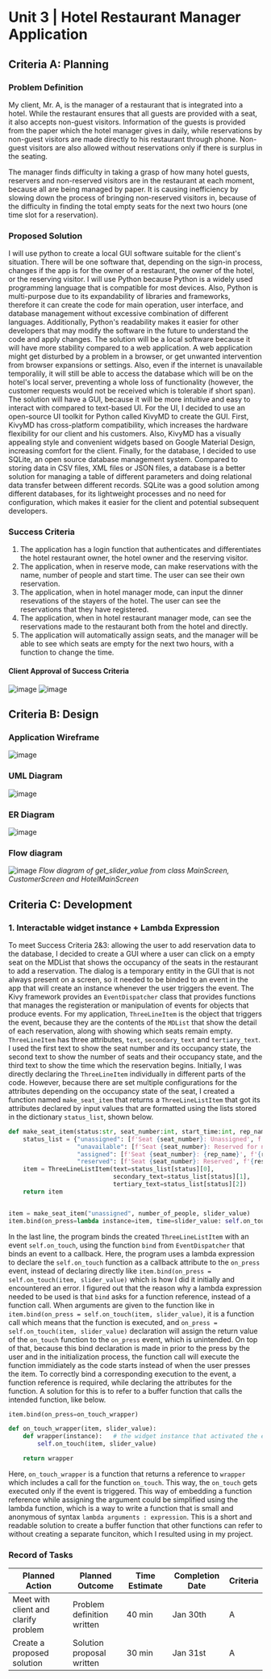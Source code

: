 # Unit 3 | Hotel Restaurant Manager Application

## Criteria A: Planning
### Problem Definition
My client, Mr. A, is the manager of a restaurant that is integrated into a hotel. While the restaurant ensures that all guests are provided with a seat, it also accepts non-guest visitors. Information of the guests is provided from the paper which the hotel manager gives in daily, while reservations by non-guest visitors are made directly to his restaurant through phone. Non-guest visitors are also allowed without reservations only if there is surplus in the seating.

The manager finds difficulty in taking a grasp of how many hotel guests, reservers and non-reserved visitors are in the restaurant at each moment, because all are being managed by paper. It is causing inefficiency by slowing down the process of bringing non-reserved visitors in, because of the difficulty in finding the total empty seats for the next two hours (one time slot for a reservation).

### Proposed Solution
I will use python to create a local GUI software suitable for the client's situation. There will be one software that, depending on the sign-in process, changes if the app is for the owner of a restaurant, the owner of the hotel, or the reserving visitor. I will use Python because Python is a widely used programming language that is compatible for most devices. Also, Python is multi-purpose due to its expandability of libraries and frameworks, therefore it can create the code for main operation, user interface, and database management without excessive combination of different languages. Additionally, Python's readability makes it easier for other developers that may modify the software in the future to understand the code and apply changes. The solution will be a local software because it will have more stability compared to a web application. A web application might get disturbed by a problem in a browser, or get unwanted intervention from browser expansions or settings. Also, even if the internet is unavailable temporalily, it will still be able to access the database which will be on the hotel's local server, preventing a whole loss of functionality (however, the customer requests would not be received which is tolerable if short span). The solution will have a GUI, because it will be more intuitive and easy to interact with compared to text-based UI. For the UI, I decided to use an open-source UI toolkit for Python called KivyMD to create the GUI. First, KivyMD has cross-platform compatibility, which increases the hardware flexibility for our client and his customers. Also, KivyMD has a visually appealing style and convenient widgets based on Google Material Design, increasing comfort for the client. Finally, for the database, I decided to use SQLite, an open source database management system. Compared to storing data in CSV files, XML files or JSON files, a database is a better solution for managing a table of different parameters and doing relational data transfer between different records. SQLite was a good solution among different databases, for its lightweight processes and no need for configuration, which makes it easier for the client and potential subsequent developers.

### Success Criteria
1. The application has a login function that authenticates and differentiates the hotel restaurant owner, the hotel owner and the reserving visitor.
2. The application, when in reserve mode, can make reservations with the name, number of people and start time. The user can see their own reservation.
3. The application, when in hotel manager mode, can input the dinner resevations of the stayers of the hotel. The user can see the reservations that they have registered.
4. The application, when in hotel restaurant manager mode, can see the reservations made to the restaurant both from the hotel and directly.
5. The application will automatically assign seats, and the manager will be able to see which seats are empty for the next two hours, with a function to change the time.

#### Client Approval of Success Criteria
![image](https://github.com/user-attachments/assets/164416b1-9e3e-4488-8cec-c81ade5ffc39)
![image](https://github.com/user-attachments/assets/46c7ab2e-e2ef-446d-8d63-a2ba2fc279ba)


## Criteria B: Design
### Application Wireframe
![image](https://github.com/user-attachments/assets/f12d4ca2-0501-4be1-be95-4ec06c8c4579)

### UML Diagram
![image](https://github.com/user-attachments/assets/28ca0cd9-72d2-49c2-9912-c26f1ef7fe32)

### ER Diagram
![image](https://github.com/user-attachments/assets/dba1bfae-726f-4768-b5da-13a0fcb607c5)

### Flow diagram
![image](https://github.com/user-attachments/assets/0eaa2ad8-7930-4137-bcc6-9bfa2abd55b8)
_Flow diagram of get_slider_value from class MainScreen, CustomerScreen and HotelMainScreen_

## Criteria C: Development

### 1. Interactable widget instance + Lambda Expression
To meet Success Criteria 2&3: allowing the user to add reservation data to the database, I decided to create a GUI where a user can click on a empty seat on the MDList that shows the occupancy of the seats in the restaurant to add a reservation. The dialog is a temporary entity in the GUI that is not always present on a screen, so it needed to be binded to an event in the app that will create an instance whenever the user triggers the event. The Kivy framework provides an ```EventDispatcher``` class that provides functions that manages the registeration or manipulation of events for objects that produce events. For my application, ```ThreeLineItem``` is the object that triggers the event, because they are the contents of the ```MDList``` that show the detail of each reservation, along with showing which seats remain empty. ```ThreeLineItem``` has three attributes, ```text```, ```secondary_text``` and ```tertiary_text```. I used the first text to show the seat number and its occupancy state, the second text to show the number of seats and their occupancy state, and the third text to show the time which the reservation begins. Initially, I was directly declaring the ```ThreeLineItem``` individually in different parts of the code. However, because there are set multiple configurations for the attributes depending on the occupancy state of the seat, I created a function named ```make_seat_item``` that returns a ```ThreeLineListItem``` that got its attributes declared by input values that are formatted using the lists stored in the dictionary ```status_list```, shown below.
```.py
def make_seat_item(status:str, seat_number:int, start_time:int, rep_name:str=None, reserver_number:int=None):
    status_list = {"unassigned": [f'Seat {seat_number}: Unassigned', f'4 available', f'{start_time}:00~{start_time + 2}:00'],
                   "unavailable": [f'Seat {seat_number}: Reserved for next slot', f'Unavailable', f'{start_time}:00~{start_time + 2}:00'],
                   "assigned": [f'Seat {seat_number}: {rep_name}', f'{reserver_number} people', f'{start_time}:00~{start_time + 2}:00'],
                   "reserved": [f'Seat {seat_number}: Reserved', f'{reserver_number} people', f'{start_time}:00~{start_time + 2}:00']}
    item = ThreeLineListItem(text=status_list[status][0],
                             secondary_text=status_list[status][1],
                             tertiary_text=status_list[status][2])
    return item


item = make_seat_item("unassigned", number_of_people, slider_value)
item.bind(on_press=lambda instance=item, time=slider_value: self.on_touch(instance, time))
```
In the last line, the program binds the created ```ThreeLineListItem``` with an event ```self.on_touch```, using the function ```bind``` from ```EventDispatcher``` that binds an event to a callback. Here, the program uses a lambda expression to declare the ```self.on_touch``` function as a callback attribute to the ```on_press``` event, instead of declaring directly like ```item.bind(on_press = self.on_touch(item, slider_value)``` which is how I did it initially and encountered an error. I figured out that the reason why a lambda expression needed to be used is that ```bind``` asks for a function reference, instead of a function call. When arguments are given to the function like in ```item.bind(on_press = self.on_touch(item, slider_value)```, it is a function call which means that the function is executed, and ```on_press = self.on_touch(item, slider_value)``` declaration will assign the return value of the ```on_touch``` function to the ```on_press``` event, which is unintended. On top of that, because this bind declaration is made in prior to the press by the user and in the initialization process, the function call will execute the function immidiately as the code starts instead of when the user presses the item. To correctly bind a corresponding execution to the event, a function reference is required, while declaring the attributes for the function. A solution for this is to refer to a buffer function that calls the intended function, like below.
```.py
item.bind(on_press=on_touch_wrapper)

def on_touch_wrapper(item, slider_value):
    def wrapper(instance):   # the widget instance that activated the event gets automatically gets passed
        self.on_touch(item, slider_value)

    return wrapper
```
Here, ```on_touch_wrapper``` is a function that returns a reference to ```wrapper``` which includes a call for the function ```on_touch```. This way, the ```on_touch``` gets executed only if the event is triggered. This way of embedding a function reference while assigning the argument could be simplified using the lambda function, which is a way to write a function that is small and anonymous of syntax ```lambda arguments : expression```. This is a short and readable solution to create a buffer function that other functions can refer to without creating a separate funciton, which I resulted using in my project.


### Record of Tasks
|**Planned Action**|**Planned Outcome**|**Time Estimate**|**Completion Date**|**Criteria**|
|---|---|---|---|---|
|Meet with client and clarify problem|Problem definition written|40 min|Jan 30th|A|
|Create a proposed solution|Solution proposal written|30 min|Jan 31st|A|
